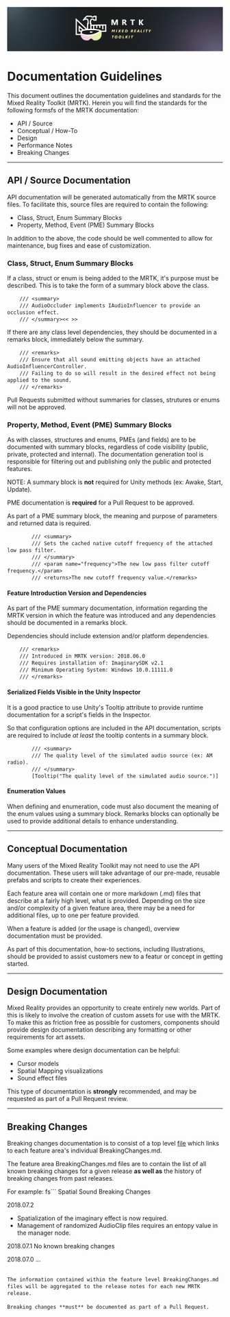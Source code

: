 <img src="External/ReadMeImages/MRTK_Logo_Rev.png">

# Documentation Guidelines

This document outlines the documentation guidelines and standards for the Mixed Reality Toolkit (MRTK). Herein you will find the standards for the following formsfs of the MRTK documentation:

- API / Source
- Conceptual / How-To
- Design
- Performance Notes
- Breaking Changes

---

## API / Source Documentation
API documentation will be generated automatically from the MRTK source files. To facilitate this, source files are required to contain the following: 

- Class, Struct, Enum Summary Blocks
- Property, Method, Event (PME) Summary Blocks

In addition to the above, the code should be well commented to allow for maintenance, bug fixes and ease of customization. 

### Class, Struct, Enum Summary Blocks
If a class, struct or enum is being added to the MRTK, it's purpose must be described. This is to take the form of a summary block above the class.

```
    /// <summary>
    /// AudioOccluder implements IAudioInfluencer to provide an occlusion effect.
    /// </summary><< >>
```

If there are any class level dependencies, they should be documented in a remarks block, immediately below the summary.

```
    /// <remarks>
    /// Ensure that all sound emitting objects have an attached AudioInfluencerController. 
    /// Failing to do so will result in the desired effect not being applied to the sound.
    /// </remarks>
```

Pull Requests submitted without summaries for classes, strutures or enums will not be approved.

### Property, Method, Event (PME) Summary Blocks
As with classes, structures and enums, PMEs (and fields) are to be documented with summary blocks, regardless of code visibility (public, private, protected and internal). The documentation generation tool is responsible for filtering out and publishing only the public and protected features.

NOTE: A summary block is **not** required for Unity methods (ex: Awake, Start, Update).

PME documentation is **required** for a Pull Request to be approved.

As part of a PME summary block, the meaning and purpose of parameters and returned data is required.

```
        /// <summary>
        /// Sets the cached native cutoff frequency of the attached low pass filter.
        /// </summary>
        /// <param name="frequency">The new low pass filter cutoff frequency.</param>
        /// <returns>The new cutoff frequency value.</remarks>

```

#### Feature Introduction Version and Dependencies
As part of the PME summary documentation, information regarding the MRTK version in which the feature was introduced and any dependencies should be documented in a remarks block.

Dependencies should include extension and/or platform dependencies.

```
    /// <remarks>
    /// Introduced in MRTK version: 2018.06.0 
    /// Requires installation of: ImaginarySDK v2.1
    /// Minimum Operating System: Windows 10.0.11111.0
    /// </remarks>
```

#### Serialized Fields Visible in the Unity Inspector
It is a good practice to use Unity's Tooltip attribute to provide runtime documentation for a script's fields in the Inspector.

So that configuration options are included in the API documentation, scripts are required to include *at least* the tooltip contents in a summary block.

```
        /// <summary>
        /// The quality level of the simulated audio source (ex: AM radio).
        /// </summary>
        [Tooltip("The quality level of the simulated audio source.")]
```

#### Enumeration Values
When defining and enumeration, code must also document the meaning of the enum values using a summary block. Remarks blocks can optionally be used to provide additional details to enhance understanding.

---

## Conceptual Documentation

Many users of the Mixed Reality Toolkit may not need to use the API documentation. These users will take advantage of our pre-made, reusable prefabs and scripts to create their experiences.

Each feature area will contain one or more markdown (.md) files that describe at a fairly high level, what is provided. Depending on the size and/or complexity of a given feature area, there may be a need for additional files, up to one per feature provided.

When a feature is added (or the usage is changed), overview documentation must be provided.

As part of this documentation, how-to sections, including illustrations, should be provided to assist customers new to a featur or concept in getting started.

---

## Design Documentation

Mixed Reality provides an opportunity to create entirely new worlds. Part of this is likely to involve the creation of custom assets for use with the MRTK. To make this as friction free as possible for customers, components should provide design documentation describing any formatting or other requirements for art assets.

Some examples where design documentation can be helpful:
- Cursor models
- Spatial Mapping visualizations
- Sound effect files

This type of documentation is **strongly** recommended, and may be requested as part of a Pull Request review. 

---

## Breaking Changes

Breaking changes documentation is to consist of a top level [file](/BreakingChanges.md) which links to each feature area's individual BreakingChanges.md.

The feature area BreakingChanges.md files are to contain the list of all known breaking changes for a given release **as well as** the history of breaking changes from past releases.

For example:
fs```
Spatial Sound Breaking Changes

2018.07.2
* Spatialization of the imaginary effect is now required.
* Management of randomized AudioClip files requires an entopy value in the manager node.

2018.07.1
No known breaking changes

2018.07.0
...
```

The information contained within the feature level BreakingChanges.md files will be aggregated to the release notes for each new MRTK release.

Breaking changes **must** be documented as part of a Pull Request.

